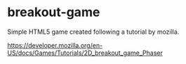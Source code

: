 # breakout-game
Simple HTML5 game created following a tutorial by mozilla.

https://developer.mozilla.org/en-US/docs/Games/Tutorials/2D_breakout_game_Phaser
